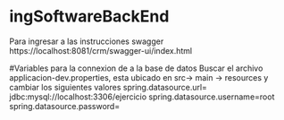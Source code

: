 # ingSoftwareBackEnd
Para ingresar a las instrucciones swagger
https://localhost:8081/crm/swagger-ui/index.html


#Variables para la connexion de a la base de datos
Buscar el archivo applicacion-dev.properties, esta ubicado en src-> main -> resources y cambiar los siguientes valores
spring.datasource.url=  jdbc:mysql://localhost:3306/ejercicio
 spring.datasource.username=root
 spring.datasource.password=
